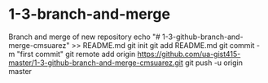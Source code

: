 # 1-3-branch-and-merge
Branch and merge of new repository
echo "# 1-3-github-branch-and-merge-cmsuarez" >> README.md
git init
git add README.md
git commit -m "first commit"
git remote add origin https://github.com/ua-gist415-master/1-3-github-branch-and-merge-cmsuarez.git
git push -u origin master

